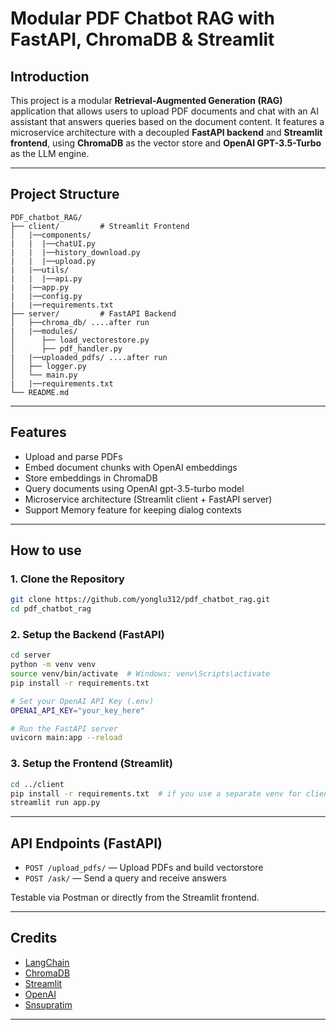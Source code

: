 # Modular PDF Chatbot RAG with FastAPI, ChromaDB & Streamlit
## Introduction
This project is a modular **Retrieval-Augmented Generation (RAG)** application that allows users to upload PDF documents and chat with an AI assistant that answers queries based on the document content. It features a microservice architecture with a decoupled **FastAPI backend** and **Streamlit frontend**, using **ChromaDB** as the vector store and **OpenAI GPT-3.5-Turbo** as the LLM engine.

---

## Project Structure

```
PDF_chatbot_RAG/
├── client/         # Streamlit Frontend
│   |──components/
|   |  |──chatUI.py
|   |  |──history_download.py
|   |  |──upload.py
|   |──utils/
|   |  |──api.py
|   |──app.py
|   |──config.py
|   |──requirements.txt
├── server/         # FastAPI Backend
│   ├──chroma_db/ ....after run
|   |──modules/
│      ├── load_vectorestore.py
│      ├── pdf_handler.py
|   |──uploaded_pdfs/ ....after run
│   ├── logger.py
│   └── main.py
|   |──requirements.txt
└── README.md
```

---

## Features

- Upload and parse PDFs
- Embed document chunks with OpenAI embeddings
- Store embeddings in ChromaDB
- Query documents using OpenAI gpt-3.5-turbo model
- Microservice architecture (Streamlit client + FastAPI server)
- Support Memory feature for keeping dialog contexts

---

## How to use

### 1. Clone the Repository

```bash
git clone https://github.com/yonglu312/pdf_chatbot_rag.git
cd pdf_chatbot_rag
```

### 2. Setup the Backend (FastAPI)

```bash
cd server
python -m venv venv
source venv/bin/activate  # Windows: venv\Scripts\activate
pip install -r requirements.txt

# Set your OpenAI API Key (.env)
OPENAI_API_KEY="your_key_here"

# Run the FastAPI server
uvicorn main:app --reload
```

### 3. Setup the Frontend (Streamlit)

```bash
cd ../client
pip install -r requirements.txt  # if you use a separate venv for client
streamlit run app.py
```

---

## API Endpoints (FastAPI)

- `POST /upload_pdfs/` — Upload PDFs and build vectorstore
- `POST /ask/` — Send a query and receive answers

Testable via Postman or directly from the Streamlit frontend.

---

## Credits

- [LangChain](https://www.langchain.com/)
- [ChromaDB](https://www.trychroma.com/)
- [Streamlit](https://streamlit.io/)
- [OpenAI](https://openai.com/)
- [Snsupratim](https://github.com/snsupratim/RagBot-2.0)
---
